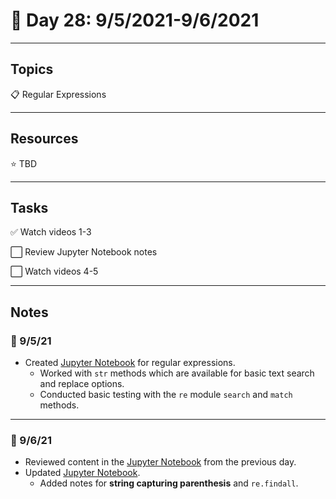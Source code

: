 # :calendar: Day 28: 9/5/2021-9/6/2021

---

## Topics

:clipboard: Regular Expressions

---

## Resources

:star: TBD

---

## Tasks

:white_check_mark: Watch videos 1-3

:white_large_square: Review Jupyter Notebook notes

:white_large_square: Watch videos 4-5

---

## Notes

### :notebook: 9/5/21

- Created [Jupyter Notebook](regular_expressions.ipynb) for regular expressions.
    - Worked with `str` methods which are available for basic text search and replace options.
    - Conducted basic testing with the `re` module `search` and `match` methods.

---

### :notebook: 9/6/21

- Reviewed content in the [Jupyter Notebook](regular_expressions.ipynb) from the previous day.
- Updated [Jupyter Notebook](regular_expressions.ipynb).
    - Added notes for **string capturing parenthesis** and `re.findall`.
